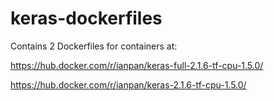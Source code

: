 # keras-dockerfiles

Contains 2 Dockerfiles for containers at: 

https://hub.docker.com/r/ianpan/keras-full-2.1.6-tf-cpu-1.5.0/

https://hub.docker.com/r/ianpan/keras-2.1.6-tf-cpu-1.5.0/
